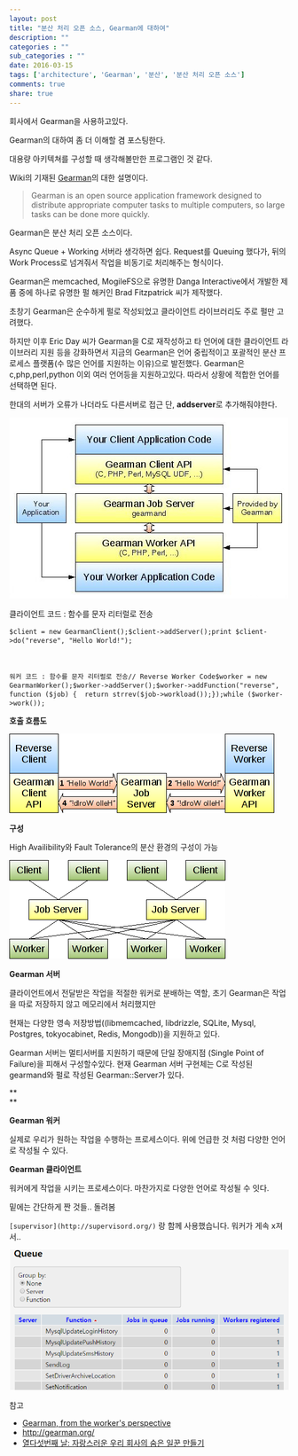 ```yaml
---
layout: post
title: "분산 처리 오픈 소스, Gearman에 대하여"
description: ""
categories : ""
sub_categories : ""
date: 2016-03-15
tags: ['architecture', 'Gearman', '분산', '분산 처리 오픈 소스']
comments: true
share: true
---
```


회사에서 Gearman을 사용하고있다.

Gearman의 대하여 좀 더 이해할 겸 포스팅한다.

대용량 아키텍쳐를 구성할 때 생각해볼만한 프로그램인 것 같다.

  

Wiki의 기재된 [Gearman](https://en.wikipedia.org/wiki/Gearman)의 대한 설명이다.

> Gearman is an open source application framework designed to distribute
appropriate computer tasks to multiple computers, so large tasks can be done
more quickly.

  

Gearman은 분산 처리 오픈 소스이다.

Async Queue + Working 서버라 생각하면 쉽다. Request를 Queuing 했다가, 뒤의 Work Process로 넘겨줘서
작업을 비동기로 처리해주는 형식이다.

  

Gearman은 memcached, MogileFS으로 유명한 Danga Interactive에서 개발한 제품 중에 하나로 유명한 펄 해커인
Brad Fitzpatrick 씨가 제작했다.

초창기 Gearman은 순수하게 펄로 작성되었고 클라이언트 라이브러리도 주로 펄만 고려했다.

하지만 이후 Eric Day 씨가 Gearman을 C로 재작성하고 타 언어에 대한 클라이언트 라이브러리 지원 등을 강화하면서 지금의
Gearman은 언어 중립적이고 포괄적인 분산 프로세스 플랫폼(수 많은 언어를 지원하는 이유)으로 발전했다. Gearman은
c,php,perl,python 이외 여러 언어등을 지원하고있다. 따라서 상황에 적합한 언어를 선택하면 된다.

  

한대의 서버가 오류가 나더라도 다른서버로 접근 단, **addserver**로 추가해줘야한다.

  
  

  

![](/assets/images/posts/526/241A455056E79C500D4F2C.JPEG)

  

클라이언트 코드 : 함수를 문자 리터럴로 전송

    $client = new GearmanClient();$client->addServer();print $client->do("reverse", "Hello World!");

  

    워커 코드 : 함수를 문자 리터럴로 전송// Reverse Worker Code$worker = new GearmanWorker();$worker->addServer();$worker->addFunction("reverse", function ($job) {  return strrev($job->workload());});while ($worker->work());

  

**호출 흐름도**

  

![](/assets/images/posts/526/231DE74C56E79EA42F14B7.PNG)

  

  

**구성**

High Availibility와 Fault Tolerance의 분산 환경의 구성이 가능

  

![](/assets/images/posts/526/21670F4F56E79ED7066E0A.PNG)

  

  

  

  

**Gearman 서버**

클라이언트에서 전달받은 작업을 적절한 워커로 분배하는 역할, 초기 Gearman은 작업을 따로 저장하지 않고 메모리에서 처리했지만

현재는 다양한 영속 저장방법((libmemcached, libdrizzle, SQLite, Mysql, Postgres,
tokyocabinet, Redis, Mongodb))을 지원하고 있다.

Gearman 서버는 멀티서버를 지원하기 때문에 단일 장애지점 (Single Point of Failure)을 피해서 구성할수있다. 현재
Gearman 서버 구현체는 C로 작성된 gearmand와 펄로 작성된 Gearman::Server가 있다.

**  
**

**Gearman 워커**

실제로 우리가 원하는 작업을 수행하는 프로세스이다. 위에 언급한 것 처럼 다양한 언어로 작성될 수 있다.

  

**Gearman 클라이언트**

워커에게 작업을 시키는 프로세스이다. 마찬가지로 다양한 언어로 작성될 수 잇다.

  

  

밑에는 간단하게 짠 것들.. 돌려봄

`[supervisor](http://supervisord.org/)` 랑 함께 사용했습니다. 워커가 게속 x져서..

  

![](/assets/images/posts/526/23098350592B6805039B5D.PNG)

  

  

  

참고

  * [Gearman, from the worker's perspective](http://www.slideshare.net/brianaker/gearmam-from-the-workers-perspective)
  * <http://gearman.org/>
  * [열다섯번째 날: 자랑스러운 우리 회사의 숨은 일꾼 만들기](http://advent.perl.kr/2012/2012-12-15.html)

  

